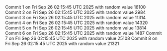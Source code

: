Commit 1 on Fri Sep 26 02:15:45 UTC 2025 with random value 16100
Commit 2 on Fri Sep 26 02:15:45 UTC 2025 with random value 2984
Commit 3 on Fri Sep 26 02:15:45 UTC 2025 with random value 11314
Commit 4 on Fri Sep 26 02:15:45 UTC 2025 with random value 14320
Commit 5 on Fri Sep 26 02:15:45 UTC 2025 with random value 13814
Commit 6 on Fri Sep 26 02:15:45 UTC 2025 with random value 1487
Commit 7 on Fri Sep 26 02:15:45 UTC 2025 with random value 25108
Commit 8 on Fri Sep 26 02:15:45 UTC 2025 with random value 21321
